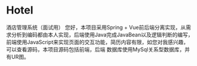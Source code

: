 # Hotel
酒店管理系统（面试用）
您好，本项目采用Spring + Vue前后端分离实现，从需求分析到编码都由本人实现，后端使用Java完成JavaBean以及逻辑判断的编写，前端使用JavaScript来实现页面的交互功能，简历内容有限，如您对我感兴趣，可以查看源码，本项目源码包括前端，后端
数据库使用MySql关系型数据库，并有UR图。
